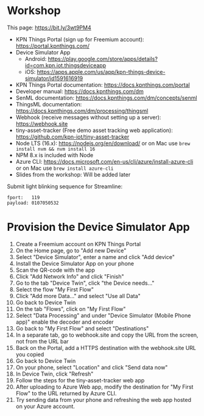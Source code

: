 # Workshop

This page: https://bit.ly/3wt9PM4

- KPN Things Portal (sign up for Freemium account): https://portal.kpnthings.com/
- Device Simulator App
    - Android: https://play.google.com/store/apps/details?id=com.kpn.iot.thingsdeviceapp
    - iOS: https://apps.apple.com/us/app/kpn-things-device-simulator/id1591616919
- KPN Things Portal documentation: https://docs.kpnthings.com/portal
- Developer manual: https://docs.kpnthings.com/dm
- SenML documentation: https://docs.kpnthings.com/dm/concepts/senml
- ThingsML documentation: https://docs.kpnthings.com/dm/processing/thingsml
- Webhook (receive messages without setting up a server): https://webhook.site
- tiny-asset-tracker (Free demo asset tracking web application): https://github.com/kpn-iot/tiny-asset-tracker
- Node LTS (16.x): https://nodejs.org/en/download/ or on Mac use `brew install nvm && nvm install 16`
- NPM 8.x is included with Node
- Azure CLI: https://docs.microsoft.com/en-us/cli/azure/install-azure-cli or on Mac use `brew install azure-cli`
- Slides from the workshop: Will be added later

Submit light blinking sequence for Streamline:

```
fport:   119
payload: 0107050532
```

# Provision the Device Simulator App

1. Create a Freemium account on KPN Things Portal
2. On the Home page, go to "Add new Device"
3. Select "Device Simulator", enter a name and click "Add device"
4. Install the Device Simulator App on your phone
5. Scan the QR-code with the app
6. Click "Add Network Info" and click "Finish"
7. Go to the tab "Device Twin", click "the Device needs..."
8. Select the flow "My First Flow"
9. Click "Add more Data..." and select "Use all Data"
10. Go back to Device Twin
11. On the tab "Flows", click on "My First Flow"
12. Select "Data Processing" and under "Device Simulator (Mobile Phone app)" enable the decoder and encoder
13. Go back to "My First Flow" and select "Destinations"
14. In a separate tab, go to webhook.site and copy the URL from the screen, not from the URL bar
15. Back on the Portal, add a HTTPS destination with the webhook.site URL you copied
16. Go back to Device Twin
17. On your phone, select "Location" and click "Send data now"
18. In Device Twin, click "Refresh"
19. Follow the steps for the tiny-asset-tracker web app
20. After uploading to Azure Web app, modify the destination for "My First Flow" to the URL returned by Azure CLI.
21. Try sending data from your phone and refreshing the web app hosted on your Azure account.
